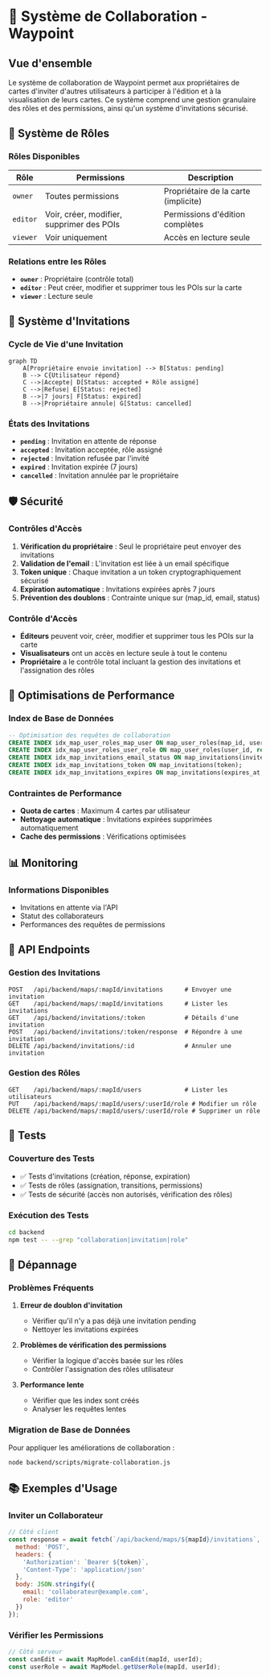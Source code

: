 # 🤝 Système de Collaboration - Waypoint

## Vue d'ensemble

Le système de collaboration de Waypoint permet aux propriétaires de cartes d'inviter d'autres utilisateurs à participer à l'édition et à la visualisation de leurs cartes. Ce système comprend une gestion granulaire des rôles et des permissions, ainsi qu'un système d'invitations sécurisé.

## 🔐 Système de Rôles

### Rôles Disponibles

| Rôle | Permissions | Description |
|------|-------------|-------------|
| `owner` | Toutes permissions | Propriétaire de la carte (implicite) |
| `editor` | Voir, créer, modifier, supprimer des POIs | Permissions d'édition complètes |
| `viewer` | Voir uniquement | Accès en lecture seule |

### Relations entre les Rôles

- **`owner`** : Propriétaire (contrôle total)
- **`editor`** : Peut créer, modifier et supprimer tous les POIs sur la carte
- **`viewer`** : Lecture seule

## 📧 Système d'Invitations

### Cycle de Vie d'une Invitation

```mermaid
graph TD
    A[Propriétaire envoie invitation] --> B[Status: pending]
    B --> C{Utilisateur répond}
    C -->|Accepte| D[Status: accepted + Rôle assigné]
    C -->|Refuse| E[Status: rejected]
    B -->|7 jours| F[Status: expired]
    B -->|Propriétaire annule| G[Status: cancelled]
```

### États des Invitations

- **`pending`** : Invitation en attente de réponse
- **`accepted`** : Invitation acceptée, rôle assigné
- **`rejected`** : Invitation refusée par l'invité
- **`expired`** : Invitation expirée (7 jours)
- **`cancelled`** : Invitation annulée par le propriétaire

## 🛡️ Sécurité

### Contrôles d'Accès

1. **Vérification du propriétaire** : Seul le propriétaire peut envoyer des invitations
2. **Validation de l'email** : L'invitation est liée à un email spécifique
3. **Token unique** : Chaque invitation a un token cryptographiquement sécurisé
4. **Expiration automatique** : Invitations expirées après 7 jours
5. **Prévention des doublons** : Contrainte unique sur (map_id, email, status)

### Contrôle d'Accès

- **Éditeurs** peuvent voir, créer, modifier et supprimer tous les POIs sur la carte
- **Visualisateurs** ont un accès en lecture seule à tout le contenu
- **Propriétaire** a le contrôle total incluant la gestion des invitations et l'assignation des rôles

## 🚀 Optimisations de Performance

### Index de Base de Données

```sql
-- Optimisation des requêtes de collaboration
CREATE INDEX idx_map_user_roles_map_user ON map_user_roles(map_id, user_id);
CREATE INDEX idx_map_user_roles_user_role ON map_user_roles(user_id, role);
CREATE INDEX idx_map_invitations_email_status ON map_invitations(invitee_email, status);
CREATE INDEX idx_map_invitations_token ON map_invitations(token);
CREATE INDEX idx_map_invitations_expires ON map_invitations(expires_at, status);
```

### Contraintes de Performance

- **Quota de cartes** : Maximum 4 cartes par utilisateur
- **Nettoyage automatique** : Invitations expirées supprimées automatiquement
- **Cache des permissions** : Vérifications optimisées

## 📊 Monitoring

### Informations Disponibles

- Invitations en attente via l'API
- Statut des collaborateurs
- Performances des requêtes de permissions

## 🔧 API Endpoints

### Gestion des Invitations

```
POST   /api/backend/maps/:mapId/invitations      # Envoyer une invitation
GET    /api/backend/maps/:mapId/invitations      # Lister les invitations
GET    /api/backend/invitations/:token           # Détails d'une invitation
POST   /api/backend/invitations/:token/response  # Répondre à une invitation
DELETE /api/backend/invitations/:id              # Annuler une invitation
```

### Gestion des Rôles

```
GET    /api/backend/maps/:mapId/users            # Lister les utilisateurs
PUT    /api/backend/maps/:mapId/users/:userId/role # Modifier un rôle
DELETE /api/backend/maps/:mapId/users/:userId/role # Supprimer un rôle
```

## 🧪 Tests

### Couverture des Tests

- ✅ Tests d'invitations (création, réponse, expiration)
- ✅ Tests de rôles (assignation, transitions, permissions)
- ✅ Tests de sécurité (accès non autorisés, vérification des rôles)

### Exécution des Tests

```bash
cd backend
npm test -- --grep "collaboration|invitation|role"
```

## 🚨 Dépannage

### Problèmes Fréquents

1. **Erreur de doublon d'invitation**
   - Vérifier qu'il n'y a pas déjà une invitation pending
   - Nettoyer les invitations expirées

2. **Problèmes de vérification des permissions**
   - Vérifier la logique d'accès basée sur les rôles
   - Contrôler l'assignation des rôles utilisateur

3. **Performance lente**
   - Vérifier que les index sont créés
   - Analyser les requêtes lentes

### Migration de Base de Données

Pour appliquer les améliorations de collaboration :

```bash
node backend/scripts/migrate-collaboration.js
```

## 📚 Exemples d'Usage

### Inviter un Collaborateur

```javascript
// Côté client
const response = await fetch(`/api/backend/maps/${mapId}/invitations`, {
  method: 'POST',
  headers: {
    'Authorization': `Bearer ${token}`,
    'Content-Type': 'application/json'
  },
  body: JSON.stringify({
    email: 'collaborateur@example.com',
    role: 'editor'
  })
});
```

### Vérifier les Permissions

```javascript
// Côté serveur
const canEdit = await MapModel.canEdit(mapId, userId);
const userRole = await MapModel.getUserRole(mapId, userId);
```
